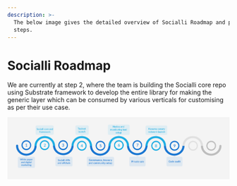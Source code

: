 ```yaml
---
description: >-
  The below image gives the detailed overview of Socialli Roadmap and phase wise
  steps.
---
```


# Socialli Roadmap

We are currently at step 2, where the team is building the Socialli core repo using Substrate framework to develop the entire library for making the generic layer which can be consumed by various verticals for customising as per their use case.&#x20;

![Socialli Roadmap](../.gitbook/assets/Roadmap.png)
